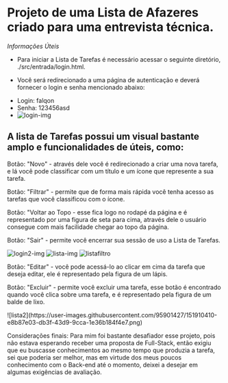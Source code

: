 <h1>Projeto de uma Lista de Afazeres criado para uma entrevista técnica.</h1>

*Informações Úteis*

* Para iniciar a Lista de Tarefas é necessário acessar o seguinte diretório, ./src/entrada/login.html.

* Você será redirecionado a uma página de autenticação e deverá fornecer o login e senha mencionado abaixo:
- Login: falqon
- Senha: 123456asd
- ![login-img](https://user-images.githubusercontent.com/95901427/151910370-5d4cf978-af55-48de-934a-c563e2405935.png)

<h2>A lista de Tarefas possui um visual bastante amplo e funcionalidades de úteis, como:</h2>

<p>Botão: "Novo" - através dele você é redirecionado a criar uma nova tarefa, e lá você pode classificar
com um título e um ícone que represente a sua tarefa.</p>

<p>Botão: "Filtrar" - permite que de forma mais rápida você tenha acesso as tarefas que você classificou com
o ícone.</p>
  
<p>Botão: "Voltar ao Topo - esse fica logo no rodapé da página e é representado por uma figura de seta para
cima, através dele o usuário consegue com mais facilidade chegar ao topo da página.</p>

<p>Botão: "Sair" - permite você encerrar sua sessão de uso a Lista de Tarefas.</p>

![login2-img](https://user-images.githubusercontent.com/95901427/151910402-f6152419-3d51-4a9c-acf9-a22cc63c1662.png)
![lista-img](https://user-images.githubusercontent.com/95901427/151910428-f63eb31b-d3f7-40fc-a7fe-12ec134a796c.png)
![listafiltro](https://user-images.githubusercontent.com/95901427/151910472-3422506f-7cdc-4e51-b3a4-575f5bd79bca.png)

<p>Botão: "Editar" - você pode acessá-lo ao clicar em cima da tarefa que deseja editar, ele é representado 
pela figura de um lápis.

<p>Botão: "Excluir" - permite você excluir uma tarefa, esse botão é encontrado quando você clica sobre uma 
tarefa, e é representado pela figura de um balde de lixo.</p>
![lista2](https://user-images.githubusercontent.com/95901427/151910410-e8b87e03-db3f-43d9-9cca-1e36b184f4e7.png)

Considerações finais:
Para mim foi bastante desafiador esse projeto, pois não estava esperando receber uma proposta de Full-Stack, 
então exigiu que eu buscasse conhecimentos ao mesmo tempo que produzia a tarefa, sei que poderia ser melhor, 
mas em virtude dos meus poucos conhecimento com o Back-end até o momento, deixei a desejar em algumas exigências
de avaliação.
